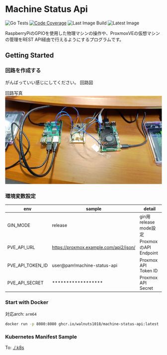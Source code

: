 # Machine Status Api
![Go Tests](https://github.com/walnuts1018/machine-status-api/actions/workflows/go-test.yaml/badge.svg)
[![Code Coverage](https://img.shields.io/codecov/c/github/walnuts1018/machine-status-api/master.svg)](https://codecov.io/github/walnuts1018/machine-status-api?branch=master)
![Last Image Build](https://github.com/walnuts1018/machine-status-api/actions/workflows/docker-image.yaml/badge.svg)
![Latest Image](https://ghcr-badge.egpl.dev/walnuts1018/machine-status-api/latest_tag?trim=major&label=latest&color=#2d6bb3)

RaspberryPiのGPIOを使用した物理マシンの操作や、ProxmoxVEの仮想マシンの管理をREST API経由で行えるようにするプログラムです。

## Getting Started

### 回路を作成する
がんばっていい感じにしてください。
回路図

回路写真
[![Circuit Picture](./.resources/cicuitpicture.jpg)](https://twitter.com/walnuts1018/status/1628759384414367751)

### 環境変数設定

|env|sample|detail|
| --- | --- | --- |
|GIN_MODE|release|gin用release mode設定|
|PVE_API_URL|https://proxmox.example.com/api2/json/|ProxmoxのAPI Endpoint|
|PVE_API_TOKEN_ID|user@pam!machine-status-api|Proxmox API Token ID|
|PVE_API_SECRET|******************|Proxmox API Secret|

### Start with Docker
対応arch: `arm64`
```bash
docker run -p 8080:8080 ghcr.io/walnuts1018/machine-status-api:latest
```

### Kubernetes Manifest Sample

To: [./.k8s](./.k8s)
